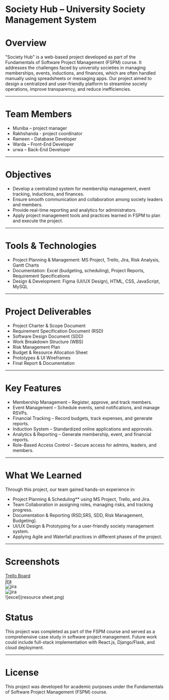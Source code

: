 # Society Hub – University Society Management System

# Overview

"Society Hub" is a web-based project developed as part of the Fundamentals of Software Project Management (FSPM) course. It addresses the challenges faced by university societies in managing memberships, events, inductions, and finances, which are often handled manually using spreadsheets or messaging apps.
Our project aimed to design a centralized and user-friendly platform to streamline society operations, improve transparency, and reduce inefficiencies.

---
# Team Members

* Muniba – project manager
* Rakhshanda - project coordinator
* Rameen – Database Developer
* Warda – Front-End Developer
* urwa – Back-End Developer
---

# Objectives

* Develop a centralized system for membership management, event tracking, inductions, and finances.
* Ensure smooth communication and collaboration among society leaders and members.
* Provide real-time reporting and analytics for administrators.
* Apply project management tools and practices learned in FSPM to plan and execute the project.

---

# Tools & Technologies

* Project Planning & Management: MS Project, Trello, Jira, Risk Analysis, Gantt Charts
* Documentation: Excel (budgeting, scheduling), Project Reports, Requirement Specifications
* Design & Development: Figma (UI/UX Design), HTML, CSS, JavaScript, MySQL

---
# Project Deliverables

* Project Charter & Scope Document
* Requirement Specification Document (RSD)
* Software Design Document (SDD)
* Work Breakdown Structure (WBS)
* Risk Management Plan
* Budget & Resource Allocation Sheet
* Prototypes & UI Wireframes
* Final Report & Documentation
---
# Key Features

* Membership Management – Register, approve, and track members.
* Event Management – Schedule events, send notifications, and manage RSVPs.
* Financial Tracking – Record budgets, track expenses, and generate reports.
* Induction System – Standardized online applications and approvals.
* Analytics & Reporting – Generate membership, event, and financial reports.
* Role-Based Access Control – Secure access for admins, leaders, and members.

---

# What We Learned

Through this project, our team gained hands-on experience in:

* Project Planning & Scheduling** using MS Project, Trello, and Jira.
* Team Collaboration in assigning roles, managing risks, and tracking progress.
* Documentation & Reporting (RSD,SRS, SDD, Risk Management, Budgeting).
* UI/UX Design & Prototyping for a user-friendly society management system.
* Applying Agile and Waterfall practices in different phases of the project.

---
# Screenshots    
[Trello Board](trello.png)  
[jira ](backlog.png)  
![jira ](jira.png)  
![jira ](calender.png)  
![excel](resource sheet.png)  


# Status
This project was completed as part of the FSPM course and served as a comprehensive case study in software project management. Future work could include full-stack implementation with React.js, Django/Flask, and cloud deployment.

---
 # License  
This project was developed for academic purposes under the Fundamentals of Software Project Management (FSPM) course.  

